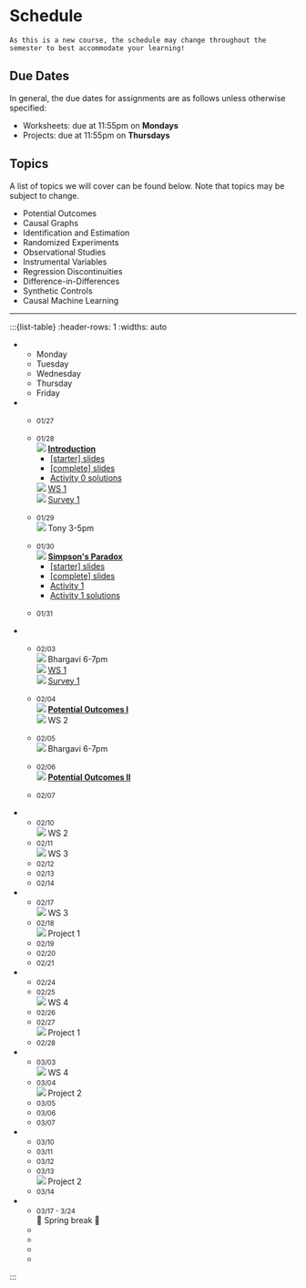 
# Schedule

```{warning}
As this is a new course, the schedule may change throughout the semester to best accommodate your learning!
```

## Due Dates

In general, the due dates for assignments are as follows unless otherwise specified:

- Worksheets: due at 11:55pm on **Mondays**
- Projects: due at 11:55pm on **Thursdays**

## Topics

A list of topics we will cover can be found below. Note that topics may be subject to change.

- Potential Outcomes 
- Causal Graphs
- Identification and Estimation
- Randomized Experiments
- Observational Studies
- Instrumental Variables
- Regression Discontinuities
- Difference-in-Differences
- Synthetic Controls
- Causal Machine Learning

---

:::{list-table}
:header-rows: 1
:widths: auto

*   
    - Monday
    - Tuesday
    - Wednesday
    - Thursday
    - Friday

*   
    - <small>01/27</small>
    - <small>01/28</small>
    <br>![](https://img.shields.io/badge/Class:-1f77b4) <b><u>Introduction</u></b><ul style="margin-top:-1em;"><li>[[starter] slides](https://moodle.mtholyoke.edu/pluginfile.php/1440025/mod_resource/content/1/lec00-intro-starter.pdf)</li><li>[[complete] slides](https://moodle.mtholyoke.edu/pluginfile.php/1442123/mod_resource/content/1/lec00-intro.pdf)</li><li>[Activity 0 solutions](https://docs.google.com/document/d/1lOVX3dLcllmNyfnN7H98i64lX9DY9jigX6ZsH36V6oU/edit?usp=sharing)</li></ul>
    ![](https://img.shields.io/badge/Released:-2ca02c) [WS 1](ws1)
    <br>![](https://img.shields.io/badge/Released:-2ca02c) [Survey 1](https://www.gradescope.com/courses/950344/assignments/5680811)

    - <small>01/29</small><br>![](https://img.shields.io/badge/Office%20Hours:-ff7f0e) Tony 3-5pm
    - <small>01/30</small>
    <br>![](https://img.shields.io/badge/Class:-1f77b4) <b><u>Simpson's Paradox</u></b><ul style="margin-top:-1em;"><li>[[starter] slides](https://moodle.mtholyoke.edu/pluginfile.php/1443157/mod_resource/content/1/lec01-simpsons-starter.pdf)</li><li>[[complete] slides](https://moodle.mtholyoke.edu/pluginfile.php/1444180/mod_resource/content/1/lec01-simpsons.pdf)</li><li>[Activity 1](activity1)</li><li>[Activity 1 solutions](activity1_solution)</li></ul>
    
    - <small>01/31</small>

*   
    - <small>02/03</small><br>![](https://img.shields.io/badge/Office%20Hours:-ff7f0e) Bhargavi 6-7pm
    <br>![](https://img.shields.io/badge/Due:-d62728) [WS 1](ws1)
    <br>![](https://img.shields.io/badge/Due:-d62728) [Survey 1](https://www.gradescope.com/courses/950344/assignments/5680811)
    
    - <small>02/04</small>
    <br>![](https://img.shields.io/badge/Class:-1f77b4) <b><u>Potential Outcomes I</u></b>
    <br>![](https://img.shields.io/badge/Released:-2ca02c) WS 2
    - <small>02/05</small><br>![](https://img.shields.io/badge/Office%20Hours:-ff7f0e) Bhargavi 6-7pm
    - <small>02/06</small>
    <br>![](https://img.shields.io/badge/Class:-1f77b4) <b><u>Potential Outcomes II</u></b>
    - <small>02/07</small>

*   
    - <small>02/10</small>
    <br>![](https://img.shields.io/badge/Due:-d62728) WS 2
    - <small>02/11</small>
    <br>![](https://img.shields.io/badge/Released:-2ca02c) WS 3
    - <small>02/12</small>
    - <small>02/13</small>
    - <small>02/14</small>

*   
    - <small>02/17</small>
    <br>![](https://img.shields.io/badge/Due:-d62728) WS 3
    - <small>02/18</small>
    <br>![](https://img.shields.io/badge/Released:-2ca02c) Project 1
    - <small>02/19</small>
    - <small>02/20</small>
    - <small>02/21</small>

*   
    - <small>02/24</small>
    - <small>02/25</small>
    <br>![](https://img.shields.io/badge/Released:-2ca02c) WS 4
    - <small>02/26</small>
    - <small>02/27</small>
    <br>![](https://img.shields.io/badge/Due:-d62728) Project 1
    - <small>02/28</small>

*   
    - <small>03/03</small>
    <br>![](https://img.shields.io/badge/Due:-d62728) WS 4
    - <small>03/04</small>
    <br>![](https://img.shields.io/badge/Released:-2ca02c) Project 2
    - <small>03/05</small>
    - <small>03/06</small>
    - <small>03/07</small>

*   
    - <small>03/10</small>
    - <small>03/11</small>
    - <small>03/12</small>
    - <small>03/13</small>
    <br>![](https://img.shields.io/badge/Due:-d62728) Project 2
    - <small>03/14</small>

*   
    - <small>03/17 - 3/24</small> 
    <br>🌼 Spring break 🌸
    - 
    -
    - 
    - 
:::

<!--
Formatted list
<ul style="margin-top:-1em;"><li></li></ul>

-->


